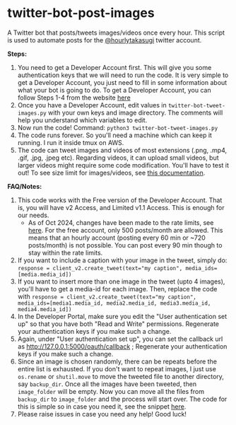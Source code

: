 # twitter-bot-post-images
A Twitter bot that posts/tweets images/videos once every hour. This script is used to automate posts for the [@hourlytakasugi](https://twitter.com/hourlytakasugi) twitter account.

**Steps:**
1. You need to get a Developer Account first. This will give you some authentication keys that we will need to run the code. It is very simple to get a Developer Account, you just need to fill in some information about what your bot is going to do. To get a Developer Account, you can follow Steps 1-4 from the website [here](https://blog.hubspot.com/website/how-to-make-a-twitter-bot)
2. Once you have a Developer Account, edit values in `twitter-bot-tweet-images.py` with your own keys and image directory. The comments will help you understand which variables to edit.
3. Now run the code! Command: `python3 twitter-bot-tweet-images.py`
4. The code runs forever. So you'll need a machine which can keep it running. I run it inside tmux on AWS.
5. The code can tweet images and videos of most extensions (.png, .mp4, .gif, .jpg, .jpeg etc). Regarding videos, it can upload small videos, but larger videos might require some code modification. You'll have to test it out! To see size limit for images/videos, see [this documentation](https://developer.twitter.com/en/docs/twitter-api/v1/media/upload-media/overview).

**FAQ/Notes:**
1. This code works with the Free version of the Developer Account. That is, you will have v2 Access, and Limited v1.1 Access. This is enough for our needs.
    - As of Oct 2024, changes have been made to the rate limits, see [here](https://devcommunity.x.com/t/upcoming-updates-to-the-self-serve-x-api/227668). For the free account, only 500 posts/month are allowed. This means that an hourly account (posting every 60 min or ~720 posts/month) is not possible. You can post every 90 min though to stay within the rate limits.
3. If you want to include a caption with your image in the tweet, simply do: `response = client_v2.create_tweet(text="my caption", media_ids=[media.media_id])`
4. If you want to insert more than one image in the tweet (upto 4 images), you'll have to get a media-id for each image. Then, replace the code with `response = client_v2.create_tweet(text="my caption", media_ids=[media1.media_id, media2.media_id, media3.media_id, media4.media_id])`
5. In the Developer Portal, make sure you edit the "User authentication set up" so that you have both "Read and Write" permissions. Regenerate your authentication keys if you make such a change.
6. Again, under "User authentication set up", you can set the callback url as http://127.0.0.1:5000/oauth/callback ; Regenerate your authentication keys if you make such a change.
7. Since an image is chosen randomly, there can be repeats before the entire list is exhausted. If you don't want to repeat images, I just use `os.rename` or `shutil.move` to move the tweeted file to another directory, say `backup_dir`. Once all the images have been tweeted, then `image_folder` will be empty. Now you can move all the files from `backup_dir` to `image_folder` and the process will start over. The code for this is simple so in case you need it, see the snippet [here](https://github.com/Saumya-Gupta-26/twitter-bot-post-images/issues/1#issuecomment-2314315882).
8. Please raise issues in case you need any help! Good luck!
